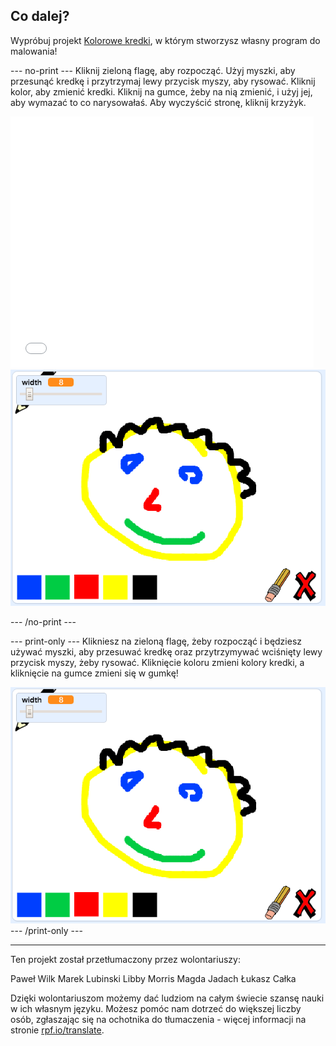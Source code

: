 ## Co dalej?

Wypróbuj projekt [Kolorowe kredki](https://projects.raspberrypi.org/pl-PL/projects/paint-box?utm_source=pathway&utm_medium=whatnext&utm_campaign=projects), w którym stworzysz własny program do malowania!

--- no-print --- Kliknij zieloną flagę, aby rozpocząć. Użyj myszki, aby przesunąć kredkę i przytrzymaj lewy przycisk myszy, aby rysować. Kliknij kolor, aby zmienić kredki. Kliknij na gumce, żeby na nią zmienić, i użyj jej, aby wymazać to co narysowałaś. Aby wyczyścić stronę, kliknij krzyżyk.

<div class="scratch-preview">
  <iframe allowtransparency="true" width="485" height="402" src="//scratch.mit.edu/projects/embed/267243161/?autostart=false" frameborder="0" scrolling="no"></iframe>
  <img src="images/paint-box-showcase.png">
</div>

--- /no-print ---

--- print-only --- Klikniesz na zieloną flagę, żeby rozpocząć i będziesz używać myszki, aby przesuwać kredkę oraz przytrzymywać wciśnięty lewy przycisk myszy, żeby rysować. Kliknięcie koloru zmieni kolory kredki, a kliknięcie na gumce zmieni się w gumkę!

![prezentacja](images/paint-box-showcase.png) --- /print-only ---

***

Ten projekt został przetłumaczony przez wolontariuszy:

Paweł Wilk
Marek Lubinski
Libby Morris
Magda Jadach
Łukasz Całka

Dzięki wolontariuszom możemy dać ludziom na całym świecie szansę nauki w ich własnym języku. Możesz pomóc nam dotrzeć do większej liczby osób, zgłaszając się na ochotnika do tłumaczenia - więcej informacji na stronie [rpf.io/translate](https://rpf.io/translate).